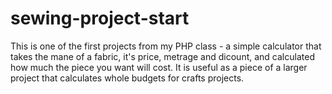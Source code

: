 # sewing-project-start

This is one of the first projects from my PHP class - a simple calculator that takes the mane of a fabric, it's price, metrage and dicount, and calculated how much the piece you want will cost. It is useful as a piece of a larger project that calculates whole budgets for crafts projects.

